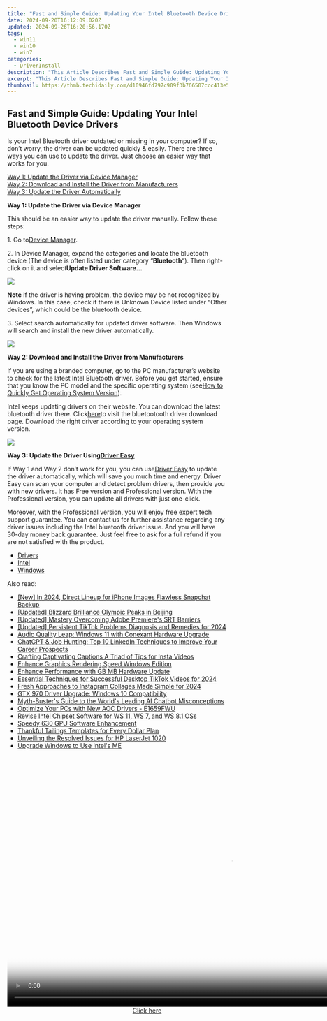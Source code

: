 ```yaml
---
title: "Fast and Simple Guide: Updating Your Intel Bluetooth Device Drivers"
date: 2024-09-20T16:12:09.020Z
updated: 2024-09-26T16:20:56.170Z
tags:
  - win11
  - win10
  - win7
categories:
  - DriverInstall
description: "This Article Describes Fast and Simple Guide: Updating Your Intel Bluetooth Device Drivers"
excerpt: "This Article Describes Fast and Simple Guide: Updating Your Intel Bluetooth Device Drivers"
thumbnail: https://thmb.techidaily.com/d10946fd797c909f3b766507ccc413e54b73231c6b47eda0442887da93806c3f.jpg
---
```


## Fast and Simple Guide: Updating Your Intel Bluetooth Device Drivers

Is your Intel Bluetooth driver outdated or missing in your computer? If so, don’t worry, the driver can be updated quickly & easily. There are three ways you can use to update the driver. Just choose an easier way that works for you.   
  
[Way 1: Update the Driver via Device Manager](https://tools.techidaily.com/drivereasy/download/)   
[Way 2: Download and Install the Driver from Manufacturers](https://tools.techidaily.com/drivereasy/download/)   
[Way 3: Update the Driver Automatically](https://tools.techidaily.com/drivereasy/download/)   
  
 **Way 1: Update the Driver via Device Manager**   
  
This should be an easier way to update the driver manually. Follow these steps:  
  
1\. Go to[Device Manager](https://tools.techidaily.com/drivereasy/download/).  
  
2\. In Device Manager, expand the categories and locate the bluetooth device (The device is often listed under category “**Bluetooth**“). Then right-click on it and select**Update Driver Software…**   
  
![](https://images.drivereasy.com/wp-content/uploads/2016/12/img_5859f9efcfd07.jpg)   
  
**Note** if the driver is having problem, the device may be not recognized by Windows. In this case, check if there is Unknown Device listed under “Other devices”, which could be the bluetooth device.  
  
 3\. Select search automatically for updated driver software. Then Windows will search and install the new driver automatically.  
  
![](https://images.drivereasy.com/wp-content/uploads/2016/12/img_5859faf707a72.png) 

  
 **Way 2: Download and Install the Driver from Manufacturers**   
  
If you are using a branded computer, go to the PC manufacturer’s website to check for the latest Intel Bluetooth driver. Before you get started, ensure that you know the PC model and the specific operating system (see[How to Quickly Get Operating System Version](https://tools.techidaily.com/drivereasy/download/)).  
  
Intel keeps updating drivers on their website. You can download the latest bluetooth driver there. Click[here](https://downloadcenter.intel.com/search?keyword=bluetooth)to visit the bluetootooth driver download page. Download the right driver according to your operating system version.  
  
![](https://images.drivereasy.com/wp-content/uploads/2016/12/img_5859f55e4b330.jpg)   
  
 **Way 3: Update the Driver Using[Driver Easy](https://tools.techidaily.com/drivereasy/download/)**   
  
 If Way 1 and Way 2 don’t work for you, you can use[Driver Easy](https://tools.techidaily.com/drivereasy/download/) to update the driver automatically, which will save you much time and energy. Driver Easy can scan your computer and detect problem drivers, then provide you with new drivers. It has Free version and Professional version. With the Professional version, you can update all drivers with just one-click.  
  
 Moreover, with the Professional version, you will enjoy free expert tech support guarantee. You can contact us for further assistance regarding any driver issues including the Intel bluetooth driver issue. And you will have 30-day money back guarantee. Just feel free to ask for a full refund if you are not satisfied with the product.

* [Drivers](https://tools.techidaily.com/drivereasy/download/)
* [Intel](https://tools.techidaily.com/drivereasy/download/)
* [Windows](https://tools.techidaily.com/drivereasy/download/)

<ins class="adsbygoogle"
     style="display:block"
     data-ad-format="autorelaxed"
     data-ad-client="ca-pub-7571918770474297"
     data-ad-slot="1223367746"></ins>

<ins class="adsbygoogle"
     style="display:block"
     data-ad-client="ca-pub-7571918770474297"
     data-ad-slot="8358498916"
     data-ad-format="auto"
     data-full-width-responsive="true"></ins>

<span class="atpl-alsoreadstyle">Also read:</span>
<div><ul>
<li><a href="https://snapchat-videos.techidaily.com/new-in-2024-direct-lineup-for-iphone-images-flawless-snapchat-backup/"><u>[New] In 2024, Direct Lineup for iPhone Images Flawless Snapchat Backup</u></a></li>
<li><a href="https://extra-tips.techidaily.com/updated-blizzard-brilliance-olympic-peaks-in-beijing/"><u>[Updated] Blizzard Brilliance Olympic Peaks in Beijing</u></a></li>
<li><a href="https://fox-boxes.techidaily.com/updated-mastery-overcoming-adobe-premieres-srt-barriers/"><u>[Updated] Mastery Overcoming Adobe Premiere's SRT Barriers</u></a></li>
<li><a href="https://tiktok-videos.techidaily.com/updated-persistent-tiktok-problems-diagnosis-and-remedies-for-2024/"><u>[Updated] Persistent TikTok Problems Diagnosis and Remedies for 2024</u></a></li>
<li><a href="https://driver-install.techidaily.com/audio-quality-leap-windows-11-with-conexant-hardware-upgrade/"><u>Audio Quality Leap: Windows 11 with Conexant Hardware Upgrade</u></a></li>
<li><a href="https://tech-hub.techidaily.com/chatgpt-and-job-hunting-top-10-linkedin-techniques-to-improve-your-career-prospects/"><u>ChatGPT & Job Hunting: Top 10 LinkedIn Techniques to Improve Your Career Prospects</u></a></li>
<li><a href="https://instagram-video-files.techidaily.com/crafting-captivating-captions-a-triad-of-tips-for-insta-videos/"><u>Crafting Captivating Captions A Triad of Tips for Insta Videos</u></a></li>
<li><a href="https://driver-install.techidaily.com/enhance-graphics-rendering-speed-windows-edition/"><u>Enhance Graphics Rendering Speed Windows Edition</u></a></li>
<li><a href="https://driver-install.techidaily.com/enhance-performance-with-gb-mb-hardware-update/"><u>Enhance Performance with GB MB Hardware Update</u></a></li>
<li><a href="https://tiktok-videos.techidaily.com/essential-techniques-for-successful-desktop-tiktok-videos-for-2024/"><u>Essential Techniques for Successful Desktop TikTok Videos for 2024</u></a></li>
<li><a href="https://some-techniques.techidaily.com/fresh-approaches-to-instagram-collages-made-simple-for-2024/"><u>Fresh Approaches to Instagram Collages Made Simple for 2024</u></a></li>
<li><a href="https://driver-install.techidaily.com/gtx-970-driver-upgrade-windows-10-compatibility/"><u>GTX 970 Driver Upgrade: Windows 10 Compatibility</u></a></li>
<li><a href="https://tech-hub.techidaily.com/myth-busters-guide-to-the-worlds-leading-ai-chatbot-misconceptions/"><u>Myth-Buster's Guide to the World's Leading AI Chatbot Misconceptions</u></a></li>
<li><a href="https://driver-install.techidaily.com/optimize-your-pcs-with-new-aoc-drivers-e1659fwu/"><u>Optimize Your PCs with New AOC Drivers - E1659FWU</u></a></li>
<li><a href="https://driver-install.techidaily.com/revise-intel-chipset-software-for-ws-11-ws-7-and-ws-81-oss/"><u>Revise Intel Chipset Software for WS 11, WS 7, and WS 8.1 OSs</u></a></li>
<li><a href="https://driver-install.techidaily.com/speedy-630-gpu-software-enhancement/"><u>Speedy 630 GPU Software Enhancement</u></a></li>
<li><a href="https://extra-hints.techidaily.com/thankful-tailings-templates-for-every-dollar-plan/"><u>Thankful Tailings Templates for Every Dollar Plan</u></a></li>
<li><a href="https://driver-install.techidaily.com/unveiling-the-resolved-issues-for-hp-laserjet-1020/"><u>Unveiling the Resolved Issues for HP LaserJet 1020</u></a></li>
<li><a href="https://driver-install.techidaily.com/upgrade-windows-to-use-intels-me/"><u>Upgrade Windows to Use Intel's ME</u></a></li>
</ul></div>

<!-- affiliate ads begin -->
<span id="1492813">
					<video width="1024" height="576" style="cursor:pointer"
           poster="//a.impactradius-go.com/display-clicktoplayimage/1492813.png"
           onclick="if(!this.playClicked){this.play();this.setAttribute('controls',true);this.playClicked=true;}">
	   <source src="//a.impactradius-go.com/display-ad/14559-1492813">
	   <img src="//a.impactradius-go.com/display-clicktoplayimage/1492813.png" style="border: none; height: 100%; width: 100%; object-fit: contain">
	</video>
	<div style="width:640px;text-align:center"><a href="javascript:window.open(decodeURIComponent('https%3A%2F%2Fpropmoneyinc.pxf.io%2Fc%2F5597632%2F1492813%2F14559'), '_blank');void(0);">Click here</a></div>
</span>
<img height="0" width="0" src="https://imp.pxf.io/i/5597632/1492813/14559" style="position:absolute;visibility:hidden;" border="0" />
<!-- affiliate ads end -->

